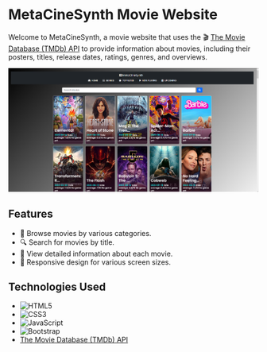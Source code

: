 # MetaCineSynth Movie Website

Welcome to MetaCineSynth, a movie website that uses the 🎬 [The Movie Database (TMDb) API](https://www.themoviedb.org/) to provide information about movies, including their posters, titles, release dates, ratings, genres, and overviews.

![Screenshot](111.png)

## Features

- 🎥 Browse movies by various categories.
- 🔍 Search for movies by title.
- 📜 View detailed information about each movie.
- 📱 Responsive design for various screen sizes.

## Technologies Used

- ![HTML5](https://img.shields.io/badge/HTML5-E34F26?style=for-the-badge&logo=html5&logoColor=white)
- ![CSS3](https://img.shields.io/badge/CSS3-1572B6?style=for-the-badge&logo=css3&logoColor=white)
- ![JavaScript](https://img.shields.io/badge/JavaScript-F7DF1E?style=for-the-badge&logo=javascript&logoColor=black)
- ![Bootstrap](https://img.shields.io/badge/Bootstrap-563D7C?style=for-the-badge&logo=bootstrap&logoColor=white)
- [The Movie Database (TMDb) API](https://www.themoviedb.org/) 
